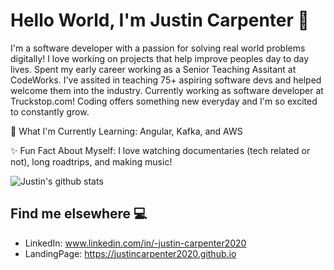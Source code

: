 
# Hello World, I'm Justin Carpenter 👋
I'm a software developer with a passion for solving real world problems digitally! I love working on projects that help improve peoples day to day lives. Spent my early career working as a Senior Teaching Assitant at CodeWorks. I've assited in teaching 75+ aspiring software devs and helped welcome them into the industry. Currently working as software developer at Truckstop.com! Coding offers something new everyday and I'm so excited to constantly grow.


🌱 What I'm Currently Learning: Angular, Kafka, and AWS

✨ Fun Fact About Myself: I love watching documentaries (tech related or not), long roadtrips, and making music!





![Justin's github stats](https://github-readme-stats.vercel.app/api?username=JustinCarpenter2020)


## Find me elsewhere 💻
- LinkedIn: www.linkedin.com/in/-justin-carpenter2020
- LandingPage: https://justincarpenter2020.github.io

